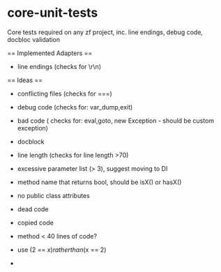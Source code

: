 core-unit-tests
===============

Core tests required on any zf project, inc. line endings, debug code, docbloc validation

== Implemented Adapters ==
- line endings (checks for \r\n)


== Ideas ==
- conflicting files (checks for ===)
- debug code (checks for: var_dump,exit)
- bad code ( checks for: eval,goto, new Exception - should be custom exception)
- docblock

- line length (checks for line length >70)
- excessive parameter list (> 3), suggest moving to DI
- method name that returns bool, should be isX() or hasX()
- no public class attributes

- dead code
- copied code
- method < 40 lines of code?
- use (2 == $x) rather than ($x == 2)
-
